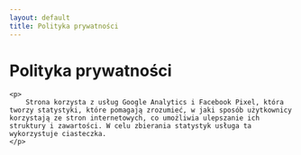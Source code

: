```yaml
---
layout: default
title: Polityka prywatności
---
```

<div class="cookie-policy">
    <h1>Polityka prywatności</h1>

    <p>
        Strona korzysta z usług Google Analytics i Facebook Pixel, która tworzy statystyki, które pomagają zrozumieć, w jaki sposób użytkownicy korzystają ze stron internetowych, co umożliwia ulepszanie ich struktury i zawartości. W celu zbierania statystyk usługa ta wykorzystuje ciasteczka.
    </p>
</div>